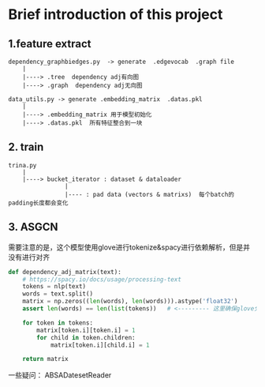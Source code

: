 # Brief introduction of this project

## 1.feature extract
    dependency_graphbiedges.py  -> generate  .edgevocab  .graph file
        |
        |----> .tree  dependency adj有向图
        |----> .graph  dependency adj无向图

    data_utils.py -> generate .embedding_matrix  .datas.pkl
        |
        |----> .embedding_matrix 用于模型初始化
        |----> .datas.pkl  所有特征整合到一块

## 2. train
    trina.py
        |
        |----> bucket_iterator : dataset & dataloader
                    |
                    |---- : pad data (vectors & matrixs)  每个batch的padding长度都会变化


## 3. ASGCN


需要注意的是，这个模型使用glove进行tokenize&spacy进行依赖解析，但是并没有进行对齐

```python
def dependency_adj_matrix(text):
    # https://spacy.io/docs/usage/processing-text
    tokens = nlp(text)
    words = text.split()
    matrix = np.zeros((len(words), len(words))).astype('float32')
    assert len(words) == len(list(tokens))   # <--------- 这里确保glove分词结果和spacy分词结果长度一致

    for token in tokens:
        matrix[token.i][token.i] = 1
        for child in token.children:
            matrix[token.i][child.i] = 1

    return matrix
```


一些疑问：
ABSADatesetReader